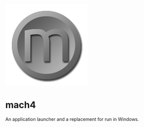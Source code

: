 ![alt text][logo]
# mach4
An application launcher and a replacement for run in Windows.



[logo]: https://github.com/syfluqs/mach4/raw/master/pics/splash.png "mach4"
